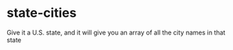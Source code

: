 # state-cities
Give it a U.S. state, and it will give you an array of all the city names in that state
